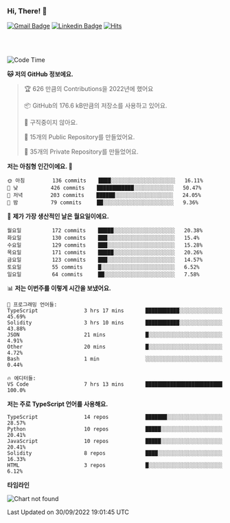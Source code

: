 ### Hi, There! 👋


[![Gmail Badge](https://img.shields.io/badge/-725psh@gmail.com-c14438?style=flat&logo=Gmail&logoColor=white&link=mailto:725psh@gmail.com)](mailto:725psh@gmail.com) 
[![Linkedin Badge](https://img.shields.io/badge/-soohanpark-0072b1?style=flat&logo=Linkedin&logoColor=white&link=https://www.linkedin.com/in/soohanpark/)](https://www.linkedin.com/in/soohanpark/) 
[![Hits](https://hits.seeyoufarm.com/api/count/incr/badge.svg?url=https%3A%2F%2Fgithub.com%2FSoohan-Park&count_bg=%23000000&title_bg=%23828282&icon=gradle.svg&icon_color=%23FFFFFF&title=Visited&edge_flat=false)](https://hits.seeyoufarm.com)  

<br />
<br />

<!--START_SECTION:waka-->
![Code Time](http://img.shields.io/badge/Code%20Time-289%20hrs%2013%20mins-blue)

**🐱 저의 GitHub 정보에요.** 

> 🏆 626 만큼의 Contributions을 2022년에 했어요
 > 
> 📦 GitHub의 176.6 kB만큼의 저장소를 사용하고 있어요. 
 > 
> 🚫 구직중이지 않아요.
 > 
> 📜 15개의 Public Repository를 만들었어요. 
 > 
> 🔑 35개의 Private Repository를 만들었어요.  
 > 
**저는 아침형 인간이에요. 🐤** 

```text
🌞 아침         136 commits    ████░░░░░░░░░░░░░░░░░░░░░   16.11% 
🌆 낮　         426 commits    ████████████░░░░░░░░░░░░░   50.47% 
🌃 저녁         203 commits    ██████░░░░░░░░░░░░░░░░░░░   24.05% 
🌙 밤　         79 commits     ██░░░░░░░░░░░░░░░░░░░░░░░   9.36%

```
📅 **제가 가장 생산적인 날은 월요일이에요.** 

```text
월요일          172 commits    █████░░░░░░░░░░░░░░░░░░░░   20.38% 
화요일          130 commits    ███░░░░░░░░░░░░░░░░░░░░░░   15.4% 
수요일          129 commits    ███░░░░░░░░░░░░░░░░░░░░░░   15.28% 
목요일          171 commits    █████░░░░░░░░░░░░░░░░░░░░   20.26% 
금요일          123 commits    ███░░░░░░░░░░░░░░░░░░░░░░   14.57% 
토요일          55 commits     █░░░░░░░░░░░░░░░░░░░░░░░░   6.52% 
일요일          64 commits     ██░░░░░░░░░░░░░░░░░░░░░░░   7.58%

```


📊 **저는 이번주를 이렇게 시간을 보냈어요.** 

```text
💬 프로그래밍 언어들: 
TypeScript               3 hrs 17 mins       ███████████░░░░░░░░░░░░░░   45.69% 
Solidity                 3 hrs 10 mins       ███████████░░░░░░░░░░░░░░   43.88% 
JSON                     21 mins             █░░░░░░░░░░░░░░░░░░░░░░░░   4.91% 
Other                    20 mins             █░░░░░░░░░░░░░░░░░░░░░░░░   4.72% 
Bash                     1 min               ░░░░░░░░░░░░░░░░░░░░░░░░░   0.44%

🔥 에디터들: 
VS Code                  7 hrs 13 mins       █████████████████████████   100.0%

```

**저는 주로 TypeScript 언어를 사용해요.** 

```text
TypeScript               14 repos            ███████░░░░░░░░░░░░░░░░░░   28.57% 
Python                   10 repos            █████░░░░░░░░░░░░░░░░░░░░   20.41% 
JavaScript               10 repos            █████░░░░░░░░░░░░░░░░░░░░   20.41% 
Solidity                 8 repos             ████░░░░░░░░░░░░░░░░░░░░░   16.33% 
HTML                     3 repos             █░░░░░░░░░░░░░░░░░░░░░░░░   6.12%

```


**타임라인**

![Chart not found](https://raw.githubusercontent.com/Soohan-Park/Soohan-Park/master/charts/bar_graph.png) 


 Last Updated on 30/09/2022 19:01:45 UTC
<!--END_SECTION:waka-->

